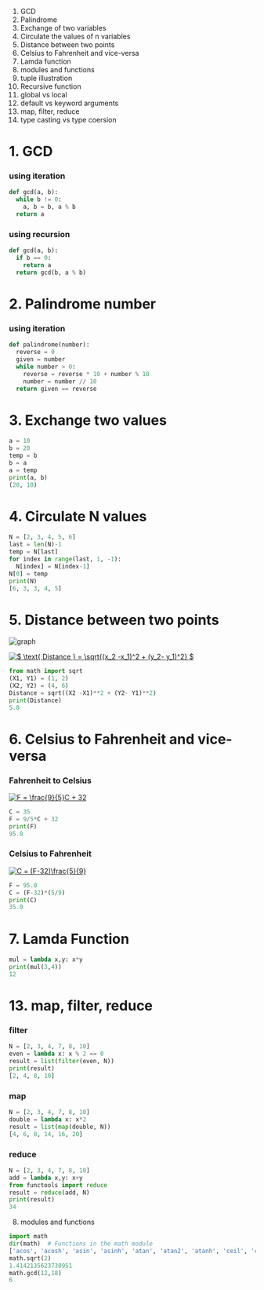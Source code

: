 1. GCD
2. Palindrome
3. Exchange of two variables
4. Circulate the values of n variables
5. Distance between two points
6. Celsius to Fahrenheit and vice-versa
7. Lamda function
8. modules and functions
9. tuple illustration
10. Recursive function
11. global vs local
12. default vs keyword arguments
13. map, filter, reduce
14. type casting vs type coersion


# 1. GCD

### using iteration

```python
def gcd(a, b):
  while b != 0:
    a, b = b, a % b
  return a
```  
### using recursion
```python
def gcd(a, b):
  if b == 0:
    return a
  return gcd(b, a % b)
```

# 2. Palindrome number
### using iteration
```python
def palindrome(number):
  reverse = 0
  given = number
  while number > 0:
    reverse = reverse * 10 + number % 10
    number = number // 10
  return given == reverse
```

# 3. Exchange two values
```python
a = 10
b = 20
temp = b
b = a
a = temp
print(a, b)
(20, 10)
```  
# 4. Circulate N values
```python
N = [2, 3, 4, 5, 6]
last = len(N)-1
temp = N[last]
for index in range(last, 1, -1):
  N[index] = N[index-1]
N[0] = temp
print(N)
[6, 3, 3, 4, 5]
```

# 5. Distance between two points

![graph](http://www.mathwarehouse.com/algebra/distance_formula/images/distance-formula-picture.jpg)

<a href="https://www.codecogs.com/eqnedit.php?latex=$&space;\text{&space;Distance&space;}&space;=&space;\sqrt{(x_2&space;-x_1)^2&space;&plus;&space;(y_2-&space;y_1)^2}&space;$" target="_blank"><img src="https://latex.codecogs.com/gif.latex?$&space;\text{&space;Distance&space;}&space;=&space;\sqrt{(x_2&space;-x_1)^2&space;&plus;&space;(y_2-&space;y_1)^2}&space;$" title="$ \text{ Distance } = \sqrt{(x_2 -x_1)^2 + (y_2- y_1)^2} $" /></a>

```python
from math import sqrt
(X1, Y1) = (1, 2)
(X2, Y2) = (4, 6)
Distance = sqrt((X2 -X1)**2 + (Y2- Y1)**2)
print(Distance)
5.0
```

# 6. Celsius to Fahrenheit and vice-versa

### Fahrenheit to Celsius
<a href="https://www.codecogs.com/eqnedit.php?latex=F&space;=&space;\frac{9}{5}C&space;&plus;&space;32" target="_blank"><img src="https://latex.codecogs.com/gif.latex?F&space;=&space;\frac{9}{5}C&space;&plus;&space;32" title="F = \frac{9}{5}C + 32" /></a>

```python
C = 35 
F = 9/5*C + 32
print(F)
95.0
```
### Celsius to Fahrenheit
<a href="https://www.codecogs.com/eqnedit.php?latex=C&space;=&space;(F-32)\frac{5}{9}" target="_blank"><img src="https://latex.codecogs.com/gif.latex?C&space;=&space;(F-32)\frac{5}{9}" title="C = (F-32)\frac{5}{9}" /></a>

```python
F = 95.0
C = (F-32)*(5/9)
print(C)
35.0
```

# 7. Lamda Function
```python
mul = lambda x,y: x*y
print(mul(3,4))
12
```

# 13. map, filter, reduce
### filter
```python
N = [2, 3, 4, 7, 8, 10]
even = lambda x: x % 2 == 0
result = list(filter(even, N))
print(result)
[2, 4, 8, 10]
```
### map
```python
N = [2, 3, 4, 7, 8, 10]
double = lambda x: x*2
result = list(map(double, N))
[4, 6, 8, 14, 16, 20]
```

### reduce
```python
N = [2, 3, 4, 7, 8, 10]
add = lambda x,y: x+y
from functools import reduce
result = reduce(add, N)
print(result)
34
```

8. modules and functions
```python
import math
dir(math)  # Functions in the math module
['acos', 'acosh', 'asin', 'asinh', 'atan', 'atan2', 'atanh', 'ceil', 'copysign', 'cos', 'cosh', 'degrees', 'e', 'erf', 'erfc', 'exp', 'expm1', 'fabs', 'factorial', 'floor', 'fmod', 'frexp', 'fsum', 'gamma', 'gcd', 'hypot', 'inf', 'isclose', 'isfinite', 'isinf', 'isnan', 'ldexp', 'lgamma', 'log', 'log10', 'log1p', 'log2', 'modf', 'nan', 'pi', 'pow', 'radians', 'sin', 'sinh', 'sqrt', 'tan', 'tanh', 'tau', 'trunc']
math.sqrt(2)
1.4142135623730951
math.gcd(12,18)
6
```
